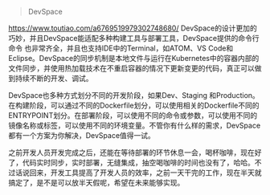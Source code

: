 >DevSpace

https://www.toutiao.com/a6769519979302748680/
DevSpace的设计更加的巧妙，并且DevSpace能适配多种构建工具与部署工具，DevSpace提供的命令行命令
也非常齐全，并且也支持IDE中的Terminal，如ATOM、VS Code和Eclipse。DevSpace的同步机制是本地文件与运行在Kubernetes中的容器内部的文件同步，并使用热加载技术在不重启容器的情况下更新变更的代码，真正可以做到持续不断的开发、调试。

DevSpace也多种方式划分不同的开发阶段，如果Dev、Staging 和Production。在构建阶段，可以通过不同的Dockerfile划分，可以使用相关的Dockerfile不同的ENTRYPOINT划分。在部署阶段，可以使用不同的命令或参数，可以使用不同的镜像名称或标签，可以使用不同的环境变量。不管你有什么样的需求，DevSpace都有一个方案为你解决，DevSpace值得一试。

之前开发人员开发完成之后，还能在等待部署的环节休息一会，喝杯咖啡，现在好了，代码实时同步，实时部署，无缝集成，抽空喝咖啡的时间也没有了，哈哈。不过话说回来，开发工具提高了开发人员的效率，之前一天干完的工作，现在半天就搞定了，是不是可以放半天假呢，希望在未来能够实现。
